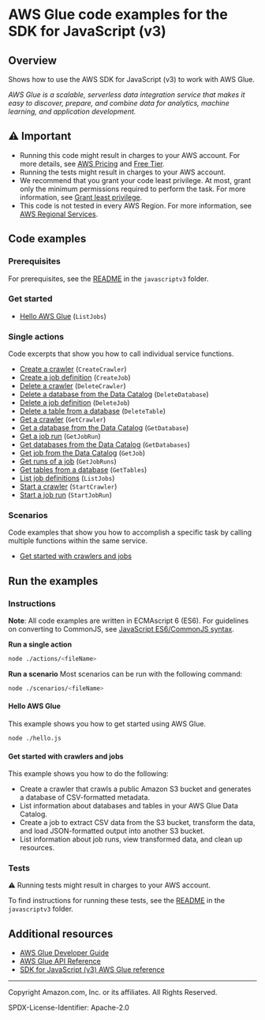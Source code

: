 # AWS Glue code examples for the SDK for JavaScript (v3)

## Overview

Shows how to use the AWS SDK for JavaScript (v3) to work with AWS Glue.

<!--custom.overview.start-->
<!--custom.overview.end-->

_AWS Glue is a scalable, serverless data integration service that makes it easy to discover, prepare, and combine data for analytics, machine learning, and application development._

## ⚠ Important

* Running this code might result in charges to your AWS account. For more details, see [AWS Pricing](https://aws.amazon.com/pricing/?aws-products-pricing.sort-by=item.additionalFields.productNameLowercase&aws-products-pricing.sort-order=asc&awsf.Free%20Tier%20Type=*all&awsf.tech-category=*all) and [Free Tier](https://aws.amazon.com/free/?all-free-tier.sort-by=item.additionalFields.SortRank&all-free-tier.sort-order=asc&awsf.Free%20Tier%20Types=*all&awsf.Free%20Tier%20Categories=*all).
* Running the tests might result in charges to your AWS account.
* We recommend that you grant your code least privilege. At most, grant only the minimum permissions required to perform the task. For more information, see [Grant least privilege](https://docs.aws.amazon.com/IAM/latest/UserGuide/best-practices.html#grant-least-privilege).
* This code is not tested in every AWS Region. For more information, see [AWS Regional Services](https://aws.amazon.com/about-aws/global-infrastructure/regional-product-services).

<!--custom.important.start-->
<!--custom.important.end-->

## Code examples

### Prerequisites

For prerequisites, see the [README](../../README.md#Prerequisites) in the `javascriptv3` folder.


<!--custom.prerequisites.start-->
<!--custom.prerequisites.end-->

### Get started

- [Hello AWS Glue](hello.js#L8) (`ListJobs`)


### Single actions

Code excerpts that show you how to call individual service functions.

- [Create a crawler](actions/create-crawler.js#L9) (`CreateCrawler`)
- [Create a job definition](actions/create-job.js#L9) (`CreateJob`)
- [Delete a crawler](actions/delete-crawler.js#L9) (`DeleteCrawler`)
- [Delete a database from the Data Catalog](actions/delete-database.js#L9) (`DeleteDatabase`)
- [Delete a job definition](actions/delete-job.js#L9) (`DeleteJob`)
- [Delete a table from a database](actions/delete-table.js#L9) (`DeleteTable`)
- [Get a crawler](actions/get-crawler.js#L9) (`GetCrawler`)
- [Get a database from the Data Catalog](actions/get-database.js#L9) (`GetDatabase`)
- [Get a job run](actions/get-job-run.js#L9) (`GetJobRun`)
- [Get databases from the Data Catalog](actions/get-databases.js#L9) (`GetDatabases`)
- [Get job from the Data Catalog](actions/get-job.js#L9) (`GetJob`)
- [Get runs of a job](actions/get-job-runs.js#L9) (`GetJobRuns`)
- [Get tables from a database](actions/get-tables.js#L9) (`GetTables`)
- [List job definitions](actions/list-jobs.js#L9) (`ListJobs`)
- [Start a crawler](actions/start-crawler.js#L9) (`StartCrawler`)
- [Start a job run](actions/start-job-run.js#L9) (`StartJobRun`)

### Scenarios

Code examples that show you how to accomplish a specific task by calling multiple
functions within the same service.

- [Get started with crawlers and jobs](scenarios/basic/steps/start-crawler.js)


<!--custom.examples.start-->
<!--custom.examples.end-->

## Run the examples

### Instructions

**Note**: All code examples are written in ECMAscript 6 (ES6). For guidelines on converting to CommonJS, see
[JavaScript ES6/CommonJS syntax](https://docs.aws.amazon.com/sdk-for-javascript/v3/developer-guide/sdk-examples-javascript-syntax.html).

**Run a single action**

```bash
node ./actions/<fileName>
```

**Run a scenario**
Most scenarios can be run with the following command:
```bash
node ./scenarios/<fileName>
```

<!--custom.instructions.start-->
<!--custom.instructions.end-->

#### Hello AWS Glue

This example shows you how to get started using AWS Glue.

```bash
node ./hello.js
```


#### Get started with crawlers and jobs

This example shows you how to do the following:

- Create a crawler that crawls a public Amazon S3 bucket and generates a database of CSV-formatted metadata.
- List information about databases and tables in your AWS Glue Data Catalog.
- Create a job to extract CSV data from the S3 bucket, transform the data, and load JSON-formatted output into another S3 bucket.
- List information about job runs, view transformed data, and clean up resources.

<!--custom.scenario_prereqs.glue_Scenario_GetStartedCrawlersJobs.start-->
<!--custom.scenario_prereqs.glue_Scenario_GetStartedCrawlersJobs.end-->


<!--custom.scenarios.glue_Scenario_GetStartedCrawlersJobs.start-->
<!--custom.scenarios.glue_Scenario_GetStartedCrawlersJobs.end-->

### Tests

⚠ Running tests might result in charges to your AWS account.


To find instructions for running these tests, see the [README](../../README.md#Tests)
in the `javascriptv3` folder.



<!--custom.tests.start-->
<!--custom.tests.end-->

## Additional resources

- [AWS Glue Developer Guide](https://docs.aws.amazon.com/glue/latest/dg/what-is-glue.html)
- [AWS Glue API Reference](https://docs.aws.amazon.com/glue/latest/dg/aws-glue-api.html)
- [SDK for JavaScript (v3) AWS Glue reference](https://docs.aws.amazon.com/AWSJavaScriptSDK/v3/latest/client/glue)

<!--custom.resources.start-->
<!--custom.resources.end-->

---

Copyright Amazon.com, Inc. or its affiliates. All Rights Reserved.

SPDX-License-Identifier: Apache-2.0
